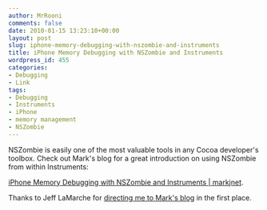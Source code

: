 ```yaml
---
author: MrRooni
comments: false
date: 2010-01-15 13:23:10+00:00
layout: post
slug: iphone-memory-debugging-with-nszombie-and-instruments
title: iPhone Memory Debugging with NSZombie and Instruments
wordpress_id: 455
categories:
- Debugging
- Link
tags:
- Debugging
- Instruments
- iPhone
- memory management
- NSZombie
---
```


NSZombie is easily one of the most valuable tools in any Cocoa developer's toolbox. Check out Mark's blog for a great introduction on using NSZombie from within Instruments:




[iPhone Memory Debugging with NSZombie and Instruments | markjnet](http://www.markj.net/iphone-memory-debug-nszombie/).




Thanks to Jeff LaMarche for [directing me to Mark's blog](http://iphonedevelopment.blogspot.com/2010/01/nszombies-in-instruments.html) in the first place.
